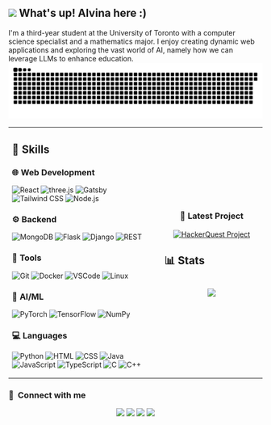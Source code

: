 ## <img src="https://media.giphy.com/media/hvRJCLFzcasrR4ia7z/giphy.gif" width="30px"> What's up! Alvina here :)
I'm a third-year student at the University of Toronto with a computer science specialist and a mathematics major. I enjoy creating dynamic web applications and exploring the vast world of AI, namely how we can leverage LLMs to enhance education.
![snake gif](https://github.com/TekyaygilFethi/TekyaygilFethi/blob/output/github-contribution-grid-snake.svg)


<table width="100%" >

 <tr>
    <td width="60%">
     
## 🚀 Skills

### 🌐 Web Development
![React](https://img.shields.io/badge/-React-61DAFB?style=flat&logo=react&logoColor=white)
![three.js](https://img.shields.io/badge/-Three.js-000000?style=flat&logo=threedotjs&logoColor=white)
![Gatsby](https://img.shields.io/badge/-Gatsby-663399?style=flat&logo=gatsby&logoColor=white)
![Tailwind CSS](https://img.shields.io/badge/-TailwindCSS-38B2AC?style=flat&logo=tailwind-css&logoColor=white)
![Node.js](https://img.shields.io/badge/-Node.js-339933?style=flat&logo=nodedotjs&logoColor=white)

### ⚙️ Backend
![MongoDB](https://img.shields.io/badge/-MongoDB-47A248?style=flat&logo=mongodb&logoColor=white)
![Flask](https://img.shields.io/badge/-Flask-000000?style=flat&logo=flask&logoColor=white)
![Django](https://img.shields.io/badge/-Django-092E20?style=flat&logo=django&logoColor=white)
![REST](https://img.shields.io/badge/-REST-FF6C37?style=flat&logo=rest&logoColor=white)

### 🧰 Tools
![Git](https://img.shields.io/badge/-Git-F05032?style=flat&logo=git&logoColor=white)
![Docker](https://img.shields.io/badge/-Docker-2496ED?style=flat&logo=docker&logoColor=white)
![VSCode](https://img.shields.io/badge/-VSCode-007ACC?style=flat&logo=visual-studio-code&logoColor=white)
![Linux](https://img.shields.io/badge/-Linux-FCC624?style=flat&logo=linux&logoColor=black)

### 🧠 AI/ML
![PyTorch](https://img.shields.io/badge/-PyTorch-EE4C2C?style=flat&logo=pytorch&logoColor=white)
![TensorFlow](https://img.shields.io/badge/-TensorFlow-FF6F00?style=flat&logo=tensorflow&logoColor=white)
![NumPy](https://img.shields.io/badge/-NumPy-013243?style=flat&logo=numpy&logoColor=white)

### 💻 Languages
![Python](https://img.shields.io/badge/-Python-3776AB?style=flat&logo=python&logoColor=white)
![HTML](https://img.shields.io/badge/-HTML5-E34F26?style=flat&logo=html5&logoColor=white)
![CSS](https://img.shields.io/badge/-CSS3-1572B6?style=flat&logo=css3&logoColor=white)
![Java](https://img.shields.io/badge/-Java-007396?style=flat&logo=java&logoColor=white)
![JavaScript](https://img.shields.io/badge/-JavaScript-F7DF1E?style=flat&logo=javascript&logoColor=black)
![TypeScript](https://img.shields.io/badge/-TypeScript-3178C6?style=flat&logo=typescript&logoColor=white)
![C](https://img.shields.io/badge/-C-A8B9CC?style=flat&logo=c&logoColor=black)
![C++](https://img.shields.io/badge/-C++-00599C?style=flat&logo=c%2B%2B&logoColor=white)


</td>

<td width="40%">
      <h3 align="center"><strong>📂 Latest Project</strong></h3>
      <p align="center">
        <a href="https://github.com/alvina-yang/HackerQuest">
          <img align="center" width="470" src="https://github-readme-stats.vercel.app/api/pin/?username=alvina-yang&repo=HackerQuest&theme=radical&show_owner=true" alt="HackerQuest Project" />
        </a>
      </p>

## 📊 Stats

<p align="center">
  </br>
  <img width="90%" src="https://github-readme-stats.vercel.app/api/top-langs/?username=alvina-yang&layout=compact&langs_count=10&theme=radical"/>

</p>



</td>
 </tr>
</table>

### :link: &nbsp;Connect with me

<p align="center">
<a href="https://alvina-yang.github.io"><img src="https://img.shields.io/badge/-alvina--yang.github.io-3423A6?style=for-the-badge&logo=Google-Chrome&logoColor=white"/></a>
<a href="https://www.linkedin.com/in/alvina-y-1a823922b/"><img src="https://img.shields.io/badge/-Alvina%20Yang-0077B5?style=for-the-badge&logo=Linkedin&logoColor=white"/></a>
<a href="mailto:alvina.yang@mail.utoronto.ca"><img src="https://img.shields.io/badge/-alvina.yang@mail.utoronto.ca-D14836?style=for-the-badge&logo=Gmail&logoColor=white"/></a>
<a href="https://instagram.com/alvina.yang"><img src="https://img.shields.io/badge/-alvina_yang-E4405F?style=for-the-badge&logo=Instagram&logoColor=white"/></a>
</p>

